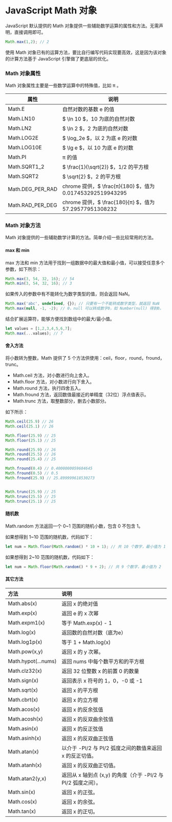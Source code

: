 # JavaScript Math 对象

JavaScript 默认提供的 Math 对象提供一些辅助数学运算的属性和方法。无需声明，直接调用即可。

```js
Math.max(1,2); // 2
```

使用 Math 对象已有的运算方法，要比自行编写代码实现要高效，这是因为该对象的计算方法基于 JavaScript 引擎做了更底层的优化。

### Math 对象属性

Math 对象属性主要是一些数学运算中的特殊值，比如 π 。

| 属性             | 说明                                                      |
| ---------------- | --------------------------------------------------------- |
| Math.E           | 自然对数的基数 e 的值                                     |
| Math.LN10        | $ \ln 10 $，10 为底的自然对数                             |
| Math.LN2         | $ \ln 2 $，2 为底的自然对数                               |
| Math.LOG2E       | $ \log_2e $，以 2 为底 e 的对数                           |
| Math.LOG10E      | $ \lg e $，以 10 为底 e 的对数                            |
| Math.PI          | π 的值                                                    |
| Math.SQRT1_2     | $ \frac{1}{\sqrt{2}} $，1/2 的平方根                      |
| Math.SQRT2       | $ \sqrt{2} $，2 的平方根                                  |
| Math.DEG_PER_RAD | chrome 提供，$ \frac{π}{180} $，值为 0.017453292519943295 |
| Math.RAD_PER_DEG | chrome 提供，$ \frac{180}{π} $，值为 57.29577951308232    |

### Math 对象方法

Math 对象提供的一些辅助数学计算的方法。简单介绍一些比较常用的方法。

#### max 和 min

max 方法和 min 方法用于找到一组数据中的最大值和最小值，可以接受任意多个参数，如下所示：

```js
Math.max(3, 54, 32, 16); // 54
Math.min(3, 54, 32, 16); // 3
```

如果传入的参数中有不能转化为数字类型的值，则会返回 NaN。

```js
Math.max('abc', undefined, {}); // 只要有一个不能转成数字类型，就返回 NaN
Math.max(null, -1, -2); // 0，null 可以转成数字0，如 Number(null) 得到0。
```

结合扩展运算符，能够方便找到数组中的最大/最小值。

```js
let values = [1,2,3,4,5,6,7];
Math.max(...values); // 7
```

#### 舍入方法

将小数转为整数，Math 提供了 5 个方法供使用：ceil，floor，round，fround，trunc。

- Math.ceil 方法，对小数进行向上舍入。
- Math.floor 方法，对小数进行向下舍入。
- Math.round 方法，执行四舍五入。
- Math.fround 方法，返回数值最接近的单精度（32位）浮点值表示。
- Math.trunc 方法，取整数部分，删去小数部分。

如下所示：

```js
Math.ceil(25.9) // 26
Math.ceil(25.1) // 26

Math.floor(25.9) // 25
Math.floor(25.1) // 25

Math.round(25.9) // 26
Math.round(25.5) // 26
Math.round(25.4) // 25

Math.fround(0.4) // 0.4000000059604645
Math.fround(0.5) // 0.5
Math.fround(25.9) // 25.899999618530273


Math.trunc(25.9) // 25
Math.trunc(25.5) // 25
Math.trunc(25.1) // 25
```

#### 随机数

Math.random 方法返回一个 0~1 范围的随机小数，包含 0 不包含 1。

如果想得到 1~10 范围的随机数，代码如下：

```js
let num = Math.floor(Math.random() * 10 + 1); // 共 10 个数字，最小值为 1
```

如果想得到 2~10 范围的随机数，代码如下：

```js
let num = Math.floor(Math.random() * 9 + 2); // 共 9 个数字，最小值为 2
```

#### 其它方法

| 方法                | 说明                                                         |
| :------------------ | :----------------------------------------------------------- |
| Math.abs(x)         | 返回 x 的绝对值                                              |
| Math.exp(x)         | 返回 e 的 x 次幂                                             |
| Math.expm1(x)       | 等于 Math.exp(x) - 1                                         |
| Math.log(x)         | 返回数的自然对数（底为e）                                    |
| Math.log1p(x)       | 等于 1 + Math.log(x)                                         |
| Math.pow(x,y)       | 返回 x 的 y 次幂。                                           |
| Math.hypot(...nums) | 返回 nums 中每个数平方和的平方根                             |
| Math.clz32(x)       | 返回 32 位整数 x 的前置 0 的数量                             |
| Math.sign(x)        | 返回表示 x 符号的 1，0，-0 或 -1                             |
| Math.sqrt(x)        | 返回 x 的平方根                                              |
| Math.cbrt(x)        | 返回 x 的立方根                                              |
| Math.acos(x)        | 返回 x 的反余弦值                                            |
| Math.acosh(x)       | 返回 x 的反双曲余弦值                                        |
| Math.asin(x)        | 返回 x 的反正弦值                                            |
| Math.asinh(x)       | 返回 x 的反双曲正弦值                                        |
| Math.atan(x)        | 以介于 -PI/2 与 PI/2 弧度之间的数值来返回 x 的反正切值。     |
| Math.atanh(x)       | 返回 x 的反双曲正切值。                                      |
| Math.atan2(y,x)     | 返回从 x 轴到点 (x,y) 的角度（介于 -PI/2 与 PI/2 弧度之间）。 |
| Math.sin(x)         | 返回 x 的正弦。                                              |
| Math.cos(x)         | 返回 x 的余弦。                                              |
| Math.tan(x)         | 返回 x 的正切。                                              |


